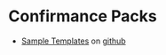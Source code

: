 # Confirmance Packs
- [Sample Templates](https://docs.aws.amazon.com/config/latest/developerguide/conformancepack-sample-templates.html) on [github](https://github.com/awslabs/aws-config-rules/tree/master/aws-config-conformance-packs)

